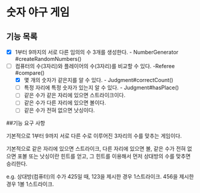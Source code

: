 # 숫자 야구 게임

## 기능 목록
- [x] 1부터 9까지의 서로 다른 임의의 수 3개를 생성한다. - NumberGenerator #createRandomNumbers()
- [ ] 컴퓨터의 수(3자리)와 플레이어의 수(3자리)를 비교할 수 있다. -Referee #compare()
    - [x] 몇 개의 숫자가 같은지를 알 수 있다. - Judgment#correctCount() 
    - [ ] 특정 자리에 특정 숫자가 있는지 알 수 있다. - Judgment#hasPlace()
  - [ ] 같은 수가 같은 자리에 있으면 스트라이크이다.
  - [ ] 같은 수가 다른 자리에 있으면 볼이다.
  - [ ] 같은 수가 전혀 없으면 낫싱이다.
    
##기능 요구 사항

기본적으로 1부터 9까지 서로 다른 수로 이루어진 3자리의 수를 맞추는 게임이다.

기본적으로 같은 자리에 있으면 스트라이크, 다른 자리에 있으면 볼,
같은 수가 전혀 없으면 포볼 또는 낫싱이란 힌트를 얻고,
그 힌트를 이용해서 먼저 상대방의 수를 맞추면 승리한다.

e.g. 상대방(컴퓨터)의 수가 425일 때,
123을 제시한 경우 1스트라이크.
456을 제시한 경우 1볼 1스트라이크.



